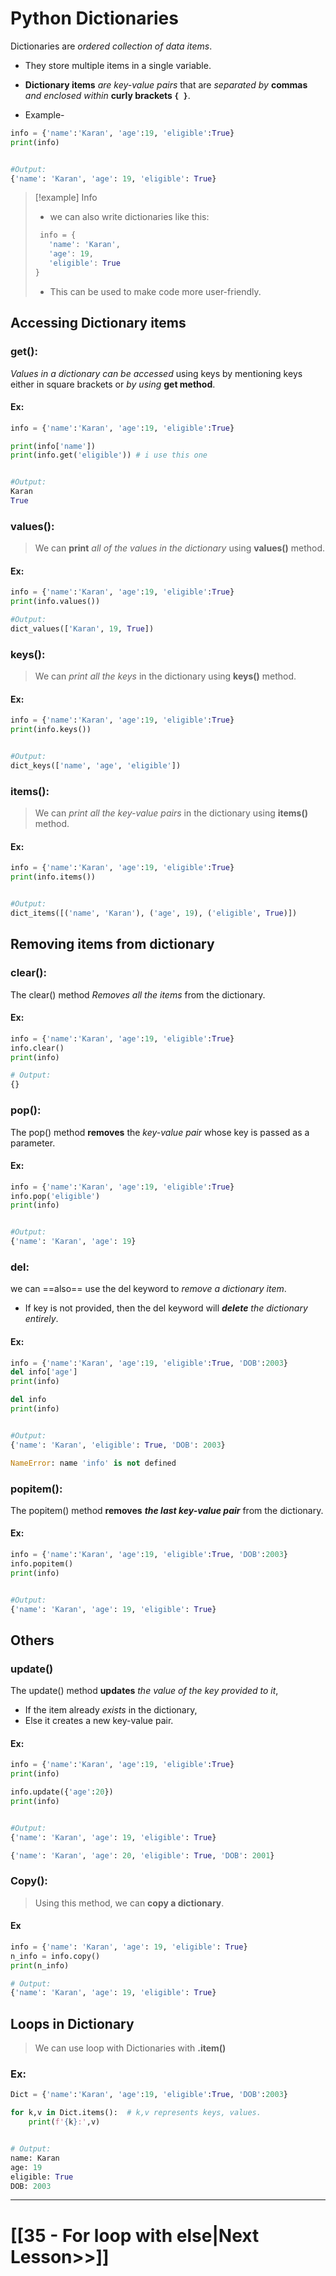 # Python Dictionaries

Dictionaries are _ordered collection of data items_. 
- They store multiple items in a single variable. 
- __Dictionary items__ _are key-value pairs_ that are _separated by_ __commas__ _and enclosed within_ __curly brackets `{ }`__.

-  Example-
```python
info = {'name':'Karan', 'age':19, 'eligible':True}
print(info)


#Output:
{'name': 'Karan', 'age': 19, 'eligible': True}
```

>[!example] Info
>- we can also write dictionaries like this:
>```python
>  info = {
>    'name': 'Karan',
>    'age': 19,
>    'eligible': True
>}
>```
>- This can be used to make code more user-friendly.


 
## Accessing Dictionary items

### get():

_Values in a dictionary can be accessed_ using keys by mentioning keys either in square brackets or _by using_ __get method__.

#### Ex:
```python
info = {'name':'Karan', 'age':19, 'eligible':True}

print(info['name'])
print(info.get('eligible')) # i use this one


#Output:
Karan
True
 ```


### values():
>We can __print__ _all of the values in the dictionary_ using __values()__ method.

#### Ex:
```python
info = {'name':'Karan', 'age':19, 'eligible':True}
print(info.values())

#Output:
dict_values(['Karan', 19, True])
 ```


### keys():
>We can _print all the keys_ in the dictionary using __keys()__ method.

#### Ex:
```python
info = {'name':'Karan', 'age':19, 'eligible':True}
print(info.keys())


#Output:
dict_keys(['name', 'age', 'eligible'])
 ```

### items():
>We can _print all the key-value pairs_ in the dictionary using __items()__ method.

#### Ex:
```python
info = {'name':'Karan', 'age':19, 'eligible':True}
print(info.items())


#Output:
dict_items([('name', 'Karan'), ('age', 19), ('eligible', True)])
```


## Removing items from dictionary

### clear():
The clear() method _Removes all the items_ from the dictionary. 
#### Ex:

```python
info = {'name':'Karan', 'age':19, 'eligible':True}
info.clear()
print(info)

# Output:
{}
 ```

### pop():

The pop() method __removes__ the *key-value pair* whose key is passed as a parameter.

#### Ex:
```python
info = {'name':'Karan', 'age':19, 'eligible':True}
info.pop('eligible')
print(info)


#Output:
{'name': 'Karan', 'age': 19}
 ```

### del:
we can ==also== use the del keyword to _remove a dictionary item_. 
- If key is not provided, then the del keyword will ***delete*** _the dictionary entirely_.

#### Ex:
```python
info = {'name':'Karan', 'age':19, 'eligible':True, 'DOB':2003}
del info['age']
print(info)

del info
print(info)


#Output:
{'name': 'Karan', 'eligible': True, 'DOB': 2003}

NameError: name 'info' is not defined
```

### popitem(): 

The popitem() method __removes__ ***the last key-value pair*** from the dictionary.
#### Ex:
```python
info = {'name':'Karan', 'age':19, 'eligible':True, 'DOB':2003}
info.popitem()
print(info)


#Output:
{'name': 'Karan', 'age': 19, 'eligible': True}
 ```

## Others

### update() 

The update() method __updates__ _the value of the key provided to it_,
- If the item already _exists_ in the dictionary, 
- Else it creates a new key-value pair.

#### Ex:
```python
info = {'name':'Karan', 'age':19, 'eligible':True}
print(info)

info.update({'age':20})
print(info)


#Output:
{'name': 'Karan', 'age': 19, 'eligible': True}

{'name': 'Karan', 'age': 20, 'eligible': True, 'DOB': 2001}
 ```

### Copy():
> Using this method, we can __copy a dictionary__.

#### Ex
```python
info = {'name': 'Karan', 'age': 19, 'eligible': True}
n_info = info.copy()
print(n_info)

# Output:
{'name': 'Karan', 'age': 19, 'eligible': True}

```


## Loops in Dictionary
> We can use loop with Dictionaries with __.item()__ 

### Ex:
```python
Dict = {'name':'Karan', 'age':19, 'eligible':True, 'DOB':2003}

for k,v in Dict.items():  # k,v represents keys, values.
	print(f'{k}:',v)


# Output:
name: Karan
age: 19
eligible: True
DOB: 2003

```

---

# [[35 - For loop with else|Next Lesson>>]]